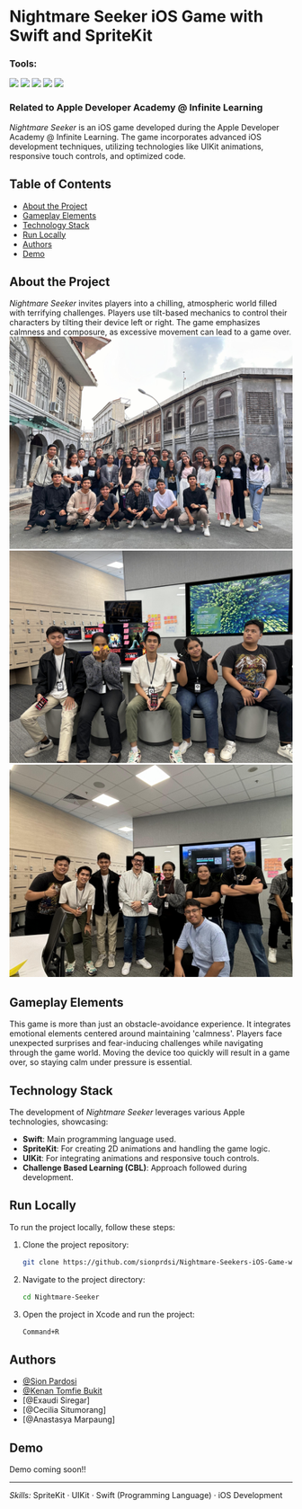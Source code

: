 # Nightmare Seeker iOS Game with Swift and SpriteKit

### <summary><strong>Tools:</strong></summary>
<p>
    <img src="https://img.shields.io/badge/Code-Swift-blue?&logo=swift" />
    <img src="https://img.shields.io/badge/IDE-Xcode-blue?&logo=xcode" /> 
    <img src="https://img.shields.io/badge/Framework-SpriteKit-orange?&logo=apple" />
    <img src="https://img.shields.io/badge/Framework-UIKit-lightgrey?&logo=apple" />
    <img src="https://img.shields.io/badge/Approach-CBL-yellowgreen?&logo=target" />
</p>

### Related to Apple Developer Academy @ Infinite Learning

*Nightmare Seeker* is an iOS game developed during the Apple Developer Academy @ Infinite Learning. The game incorporates advanced iOS development techniques, utilizing technologies like UIKit animations, responsive touch controls, and optimized code.

## Table of Contents
- [About the Project](#about-the-project)
- [Gameplay Elements](#gameplay-elements)
- [Technology Stack](#technology-stack)
- [Run Locally](#run-locally)
- [Authors](#authors)
- [Demo](#demo)

## About the Project
*Nightmare Seeker* invites players into a chilling, atmospheric world filled with terrifying challenges. Players use tilt-based mechanics to control their characters by tilting their device left or right. The game emphasizes calmness and composure, as excessive movement can lead to a game over.
![Pict1](pict1.jpg)
![Pict2](pict2.jpg)
![Pict4](pict4.jpg)

## Gameplay Elements

This game is more than just an obstacle-avoidance experience. It integrates emotional elements centered around maintaining 'calmness'. Players face unexpected surprises and fear-inducing challenges while navigating through the game world. Moving the device too quickly will result in a game over, so staying calm under pressure is essential.

## Technology Stack

The development of *Nightmare Seeker* leverages various Apple technologies, showcasing:
- **Swift**: Main programming language used.
- **SpriteKit**: For creating 2D animations and handling the game logic.
- **UIKit**: For integrating animations and responsive touch controls.
- **Challenge Based Learning (CBL)**: Approach followed during development.

## Run Locally

To run the project locally, follow these steps:

1. Clone the project repository:
    ```bash
    git clone https://github.com/sionprdsi/Nightmare-Seekers-iOS-Game-with-Swift-and-SpriteKit.git
    ```

2. Navigate to the project directory:
    ```bash
    cd Nightmare-Seeker
    ```

3. Open the project in Xcode and run the project:
    ```bash
    Command+R
    ```

## Authors

- [@Sion Pardosi](https://github.com/sionprdsi)
- [@Kenan Tomfie Bukit](https://github.com/khensin166)
- [@Exaudi Siregar]
- [@Cecilia Situmorang]
- [@Anastasya Marpaung]

## Demo

Demo coming soon!!

---

*Skills:* SpriteKit · UIKit · Swift (Programming Language) · iOS Development
